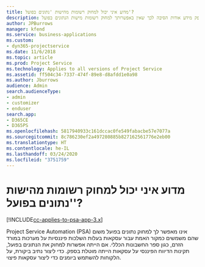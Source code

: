 ```yaml
---
title: מדוע איני יכול למחוק רשומות מהישות 'נתונים בפועל'?
description: נושא זה מספק מידע אודות הסיבה לכך שאין באפשרותך למחוק רשומות מישות הנתונים בפועל.
author: JPBurrows
manager: kfend
ms.service: business-applications
ms.custom:
- dyn365-projectservice
ms.date: 11/6/2018
ms.topic: article
ms.prod: Project Service
ms.technology: Applies to all versions of Project Service
ms.assetid: ff504c34-7337-474f-89e8-d8afdd1e0a98
ms.author: Jburrows
audience: Admin
search.audienceType:
- admin
- customizer
- enduser
search.app:
- D365CE
- D365PS
ms.openlocfilehash: 5817940933c161dccac0fe549fabacbe57e7077a
ms.sourcegitcommit: 8c786230ef2a497280885b827162561776e2eb00
ms.translationtype: HT
ms.contentlocale: he-IL
ms.lasthandoff: 03/24/2020
ms.locfileid: "3751759"
---
```

# <a name="why-cant-i-delete-records-from-the-actuals-entity"></a>מדוע איני יכול למחוק רשומות מהישות 'נתונים בפועל'?

[!INCLUDE[cc-applies-to-psa-app-3.x](../includes/cc-applies-to-psa-app-3x.md)]

Project Service Automation‏ (PSA) אינו מאפשר לך למחוק נתונים בפועל משום שהם משמשים כמקור האמת עבור עסקאות בעלות השלכות פיננסיות על מערכות במורד הזרם, כגון ספר החשבונות הכללי. אם הייתה אפשרות למחוק את הנתונים בפועל, תקינות הדיווח הפיננסי על עסקאות הייתה מוטלת בספק. כדי ליצור נתיב ביקורת, על הלקוחות להשתמש ביומנים כדי ליצור עסקאות פיצוי.


